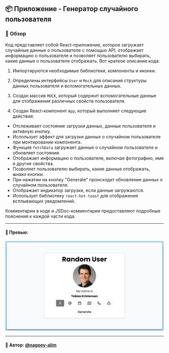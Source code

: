 ## 📦 Приложение - Генератор случайного пользователя

### 🚀 Обзор
Код представляет собой React-приложение, которое загружает случайные данные о пользователе с помощью API, отображает информацию о пользователе и позволяет пользователю выбирать, какие данные о пользователе отображать. Вот краткое описание кода:

1. Импортируются необходимые библиотеки, компоненты и иконки.

2. Определены интерфейсы `User` и `Mock` для описания структуры данных пользователя и вспомогательных данных.

3. Создан массив `MOCK`, который содержит вспомогательные данные для отображения различных свойств пользователя.

4. Создан React-компонент `App`, который выполняет следующие действия:
  - Отслеживает состояние загрузки данных, данные пользователя и активную кнопку.
  - Использует эффект для загрузки данных о случайном пользователе при монтировании компонента.
  - Функция `fetchData` загружает данные о случайном пользователе и обновляет состояния.
  - Отображает информацию о пользователе, включая фотографию, имя и другие свойства.
  - Позволяет пользователю выбирать, какие данные отображать, ѩнако кнопки.
  - При нажатии на кнопку "Generate" происходит обновление данных о случайном пользователе.
  - Отображает индикатор загрузки, если данные загружаются.
  - Использует библиотеку `react-hot-toast` для отображения всплывающих уведомлений.

Комментарии в коде и JSDoc-комментарии предоставляют подробные пояснения к каждой части кода.

---
#### 🌄 Превью:
![Превью](public/images/preview.jpg)


-----
#### 🙌 Автор: [@nagoev-alim](https://github.com/nagoev-alim)


